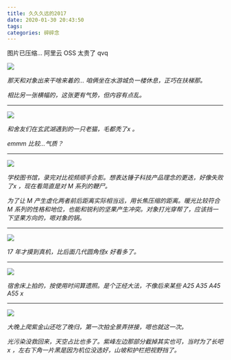```yaml
---
title: 久久久远的2017
date: 2020-01-30 20:43:50
tags:
categories: 碎碎念
---
```


图片已压缩... 阿里云 OSS 太贵了 qvq



![](https://yuyurbq.oss-cn-shanghai.aliyuncs.com/P4121685.jpg?x-oss-process=style/yu)

*那天和对象出来干啥来着的... 咱俩坐在水游城负一楼休息，正巧在扶梯那。*

*相比另一张横幅的，这张更有气势，但内容有点乱。*

<!--more-->

-----

![](https://yuyurbq.oss-cn-shanghai.aliyuncs.com/P4191909.jpg?x-oss-process=style/yu)

*和舍友们在玄武湖遇到的一只老猫，毛都秃了x 。*

*emmm 比较...气质？*

----

![](https://yuyurbq.oss-cn-shanghai.aliyuncs.com/P5122031.jpg?x-oss-process=style/yu)

*学校图书馆，录完对比视频顺手合影。想表达锤子科技产品理念的更迭，好像失败了x ，现在看简直是对 M 系列的鞭尸。*

*为了让 M 产生虚化两者前后距离实际相当远，用长焦压缩的距离。暖光比较符合 M 系列的性格和地位，也能和锐利的坚果产生冲突。对象打光穿帮了，应该挡一下坚果方向的，嗯对象的锅。*

---

![](https://yuyurbq.oss-cn-shanghai.aliyuncs.com/P5292161.JPG?x-oss-process=style/yu)

*17 年才摸到真机，比后面几代圆角怪x 好看多了。*



----

![](https://yuyurbq.oss-cn-shanghai.aliyuncs.com/PC250522.JPG?x-oss-process=style/yu)

*宿舍床上拍的，按使用时间算遗照。是个正经大法，不像后来某些 A25 A35 A45 A55 x*

---

![](https://yuyurbq.oss-cn-shanghai.aliyuncs.com/Quan2.jpg?x-oss-process=style/yu)

*大晚上爬紫金山还吃了晚归，第一次拍全景弄拼接，嗯也就这一次。*

*光污染没救回来，天空占比也多了。紫峰左边那部分截掉其实也可，当时为了长吧x ，左右下角一片黑是因为机位没选好，山坡和护栏把视野挡了。*



